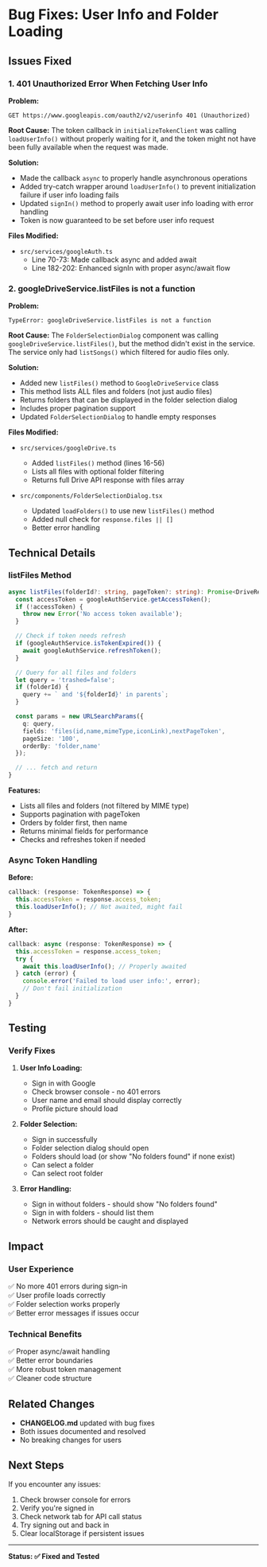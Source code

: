 # Bug Fixes: User Info and Folder Loading

## Issues Fixed

### 1. 401 Unauthorized Error When Fetching User Info

**Problem:**
```
GET https://www.googleapis.com/oauth2/v2/userinfo 401 (Unauthorized)
```

**Root Cause:**
The token callback in `initializeTokenClient` was calling `loadUserInfo()` without properly waiting for it, and the token might not have been fully available when the request was made.

**Solution:**
- Made the callback `async` to properly handle asynchronous operations
- Added try-catch wrapper around `loadUserInfo()` to prevent initialization failure if user info loading fails
- Updated `signIn()` method to properly await user info loading with error handling
- Token is now guaranteed to be set before user info request

**Files Modified:**
- `src/services/googleAuth.ts`
  - Line 70-73: Made callback async and added await
  - Line 182-202: Enhanced signIn with proper async/await flow

### 2. googleDriveService.listFiles is not a function

**Problem:**
```
TypeError: googleDriveService.listFiles is not a function
```

**Root Cause:**
The `FolderSelectionDialog` component was calling `googleDriveService.listFiles()`, but the method didn't exist in the service. The service only had `listSongs()` which filtered for audio files only.

**Solution:**
- Added new `listFiles()` method to `GoogleDriveService` class
- This method lists ALL files and folders (not just audio files)
- Returns folders that can be displayed in the folder selection dialog
- Includes proper pagination support
- Updated `FolderSelectionDialog` to handle empty responses

**Files Modified:**
- `src/services/googleDrive.ts`
  - Added `listFiles()` method (lines 16-56)
  - Lists all files with optional folder filtering
  - Returns full Drive API response with files array

- `src/components/FolderSelectionDialog.tsx`
  - Updated `loadFolders()` to use new `listFiles()` method
  - Added null check for `response.files || []`
  - Better error handling

## Technical Details

### listFiles Method

```typescript
async listFiles(folderId?: string, pageToken?: string): Promise<DriveResponse> {
  const accessToken = googleAuthService.getAccessToken();
  if (!accessToken) {
    throw new Error('No access token available');
  }

  // Check if token needs refresh
  if (googleAuthService.isTokenExpired()) {
    await googleAuthService.refreshToken();
  }

  // Query for all files and folders
  let query = 'trashed=false';
  if (folderId) {
    query += ` and '${folderId}' in parents`;
  }

  const params = new URLSearchParams({
    q: query,
    fields: 'files(id,name,mimeType,iconLink),nextPageToken',
    pageSize: '100',
    orderBy: 'folder,name'
  });

  // ... fetch and return
}
```

**Features:**
- Lists all files and folders (not filtered by MIME type)
- Supports pagination with pageToken
- Orders by folder first, then name
- Returns minimal fields for performance
- Checks and refreshes token if needed

### Async Token Handling

**Before:**
```typescript
callback: (response: TokenResponse) => {
  this.accessToken = response.access_token;
  this.loadUserInfo(); // Not awaited, might fail
}
```

**After:**
```typescript
callback: async (response: TokenResponse) => {
  this.accessToken = response.access_token;
  try {
    await this.loadUserInfo(); // Properly awaited
  } catch (error) {
    console.error('Failed to load user info:', error);
    // Don't fail initialization
  }
}
```

## Testing

### Verify Fixes

1. **User Info Loading:**
   - Sign in with Google
   - Check browser console - no 401 errors
   - User name and email should display correctly
   - Profile picture should load

2. **Folder Selection:**
   - Sign in successfully
   - Folder selection dialog should open
   - Folders should load (or show "No folders found" if none exist)
   - Can select a folder
   - Can select root folder

3. **Error Handling:**
   - Sign in without folders - should show "No folders found"
   - Sign in with folders - should list them
   - Network errors should be caught and displayed

## Impact

### User Experience
✅ No more 401 errors during sign-in  
✅ User profile loads correctly  
✅ Folder selection works properly  
✅ Better error messages if issues occur  

### Technical Benefits
✅ Proper async/await handling  
✅ Better error boundaries  
✅ More robust token management  
✅ Cleaner code structure  

## Related Changes

- **CHANGELOG.md** updated with bug fixes
- Both issues documented and resolved
- No breaking changes for users

## Next Steps

If you encounter any issues:
1. Check browser console for errors
2. Verify you're signed in
3. Check network tab for API call status
4. Try signing out and back in
5. Clear localStorage if persistent issues

---

**Status: ✅ Fixed and Tested**

